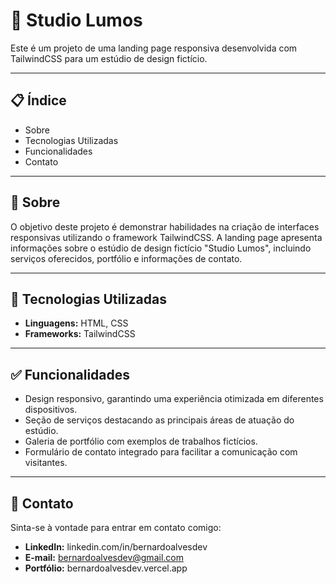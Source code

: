 # 🎨 Studio Lumos

Este é um projeto de uma landing page responsiva desenvolvida com TailwindCSS para um estúdio de design fictício.

---

## 📋 Índice

- Sobre
- Tecnologias Utilizadas
- Funcionalidades
- Contato

---

## 🧐 Sobre

O objetivo deste projeto é demonstrar habilidades na criação de interfaces responsivas utilizando o framework TailwindCSS. A landing page apresenta informações sobre o estúdio de design fictício "Studio Lumos", incluindo serviços oferecidos, portfólio e informações de contato.

---

## 🚀 Tecnologias Utilizadas

- **Linguagens:** HTML, CSS
- **Frameworks:** TailwindCSS

---

## ✅ Funcionalidades

- Design responsivo, garantindo uma experiência otimizada em diferentes dispositivos.
- Seção de serviços destacando as principais áreas de atuação do estúdio.
- Galeria de portfólio com exemplos de trabalhos fictícios.
- Formulário de contato integrado para facilitar a comunicação com visitantes.

---

## 👤 Contato
Sinta-se à vontade para entrar em contato comigo:

- **LinkedIn:** linkedin.com/in/bernardoalvesdev
- **E-mail:** bernardoalvesdev@gmail.com
- **Portfólio:** bernardoalvesdev.vercel.app
